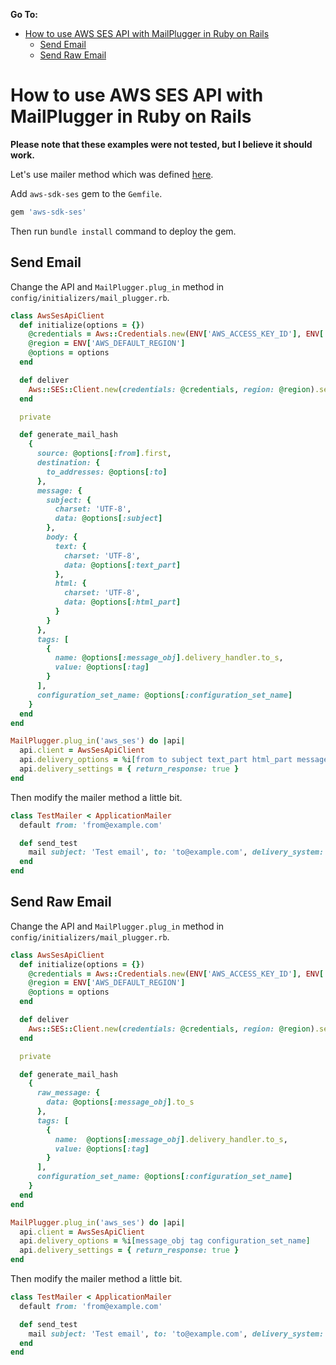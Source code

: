 **Go To:**

- [How to use AWS SES API with MailPlugger in Ruby on Rails](#how-to-use-aws-ses-api-with-mailplugger-in-ruby-on-rails)
  - [Send Email](#send-email)
  - [Send Raw Email](#send-raw-email)


# How to use AWS SES API with MailPlugger in Ruby on Rails

**Please note that these examples were not tested, but I believe it should work.**

Let's use mailer method which was defined [here](https://github.com/MailToolbox/mail_plugger/blob/main/docs/usage_in_ruby_on_rails.md#api).

Add `aws-sdk-ses` gem to the `Gemfile`.

```ruby
gem 'aws-sdk-ses'
```

Then run `bundle install` command to deploy the gem.

## Send Email

Change the API and `MailPlugger.plug_in` method in `config/initializers/mail_plugger.rb`.

```ruby
class AwsSesApiClient
  def initialize(options = {})
    @credentials = Aws::Credentials.new(ENV['AWS_ACCESS_KEY_ID'], ENV['AWS_SECRET_ACCESS_KEY'])
    @region = ENV['AWS_DEFAULT_REGION']
    @options = options
  end

  def deliver
    Aws::SES::Client.new(credentials: @credentials, region: @region).send_email(generate_mail_hash)
  end

  private

  def generate_mail_hash
    {
      source: @options[:from].first,
      destination: {
        to_addresses: @options[:to]
      },
      message: {
        subject: {
          charset: 'UTF-8',
          data: @options[:subject]
        },
        body: {
          text: {
            charset: 'UTF-8',
            data: @options[:text_part]
          },
          html: {
            charset: 'UTF-8',
            data: @options[:html_part]
          }
        }
      },
      tags: [
        {
          name: @options[:message_obj].delivery_handler.to_s,
          value: @options[:tag]
        }
      ],
      configuration_set_name: @options[:configuration_set_name]
    }
  end
end

MailPlugger.plug_in('aws_ses') do |api|
  api.client = AwsSesApiClient
  api.delivery_options = %i[from to subject text_part html_part message_obj tag configuration_set_name]
  api.delivery_settings = { return_response: true }
end
```

Then modify the mailer method a little bit.

```ruby
class TestMailer < ApplicationMailer
  default from: 'from@example.com'

  def send_test
    mail subject: 'Test email', to: 'to@example.com', delivery_system: 'aws_ses', tag: 'send_test', configuration_set_name: "#{Rails.env}_events_tracking"
  end
end
```

## Send Raw Email

Change the API and `MailPlugger.plug_in` method in `config/initializers/mail_plugger.rb`.

```ruby
class AwsSesApiClient
  def initialize(options = {})
    @credentials = Aws::Credentials.new(ENV['AWS_ACCESS_KEY_ID'], ENV['AWS_SECRET_ACCESS_KEY'])
    @region = ENV['AWS_DEFAULT_REGION']
    @options = options
  end

  def deliver
    Aws::SES::Client.new(credentials: @credentials, region: @region).send_raw_email(generate_mail_hash)
  end

  private

  def generate_mail_hash
    {
      raw_message: {
        data: @options[:message_obj].to_s
      },
      tags: [
        {
          name:  @options[:message_obj].delivery_handler.to_s,
          value: @options[:tag]
        }
      ],
      configuration_set_name: @options[:configuration_set_name]
    }
  end
end

MailPlugger.plug_in('aws_ses') do |api|
  api.client = AwsSesApiClient
  api.delivery_options = %i[message_obj tag configuration_set_name]
  api.delivery_settings = { return_response: true }
end
```

Then modify the mailer method a little bit.

```ruby
class TestMailer < ApplicationMailer
  default from: 'from@example.com'

  def send_test
    mail subject: 'Test email', to: 'to@example.com', delivery_system: 'aws_ses', tag: 'send_test', configuration_set_name: "#{Rails.env}_events_tracking"
  end
end
```
